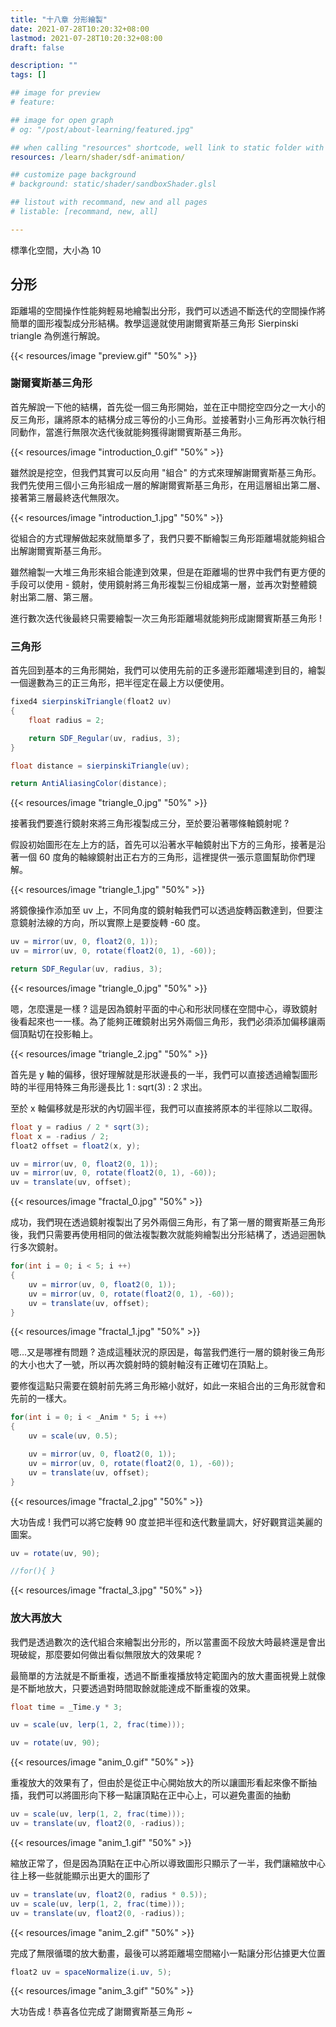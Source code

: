 ```yaml
---
title: "十八章 分形繪製"
date: 2021-07-28T10:20:32+08:00
lastmod: 2021-07-28T10:20:32+08:00
draft: false

description: ""
tags: []

## image for preview
# feature: 

## image for open graph
# og: "/post/about-learning/featured.jpg"

## when calling "resources" shortcode, well link to static folder with this path 
resources: /learn/shader/sdf-animation/

## customize page background
# background: static/shader/sandboxShader.glsl

## listout with recommand, new and all pages
# listable: [recommand, new, all]

---
```


標準化空間，大小為 10

## 分形

距離場的空間操作性能夠輕易地繪製出分形，我們可以透過不斷迭代的空間操作將簡單的圖形複製成分形結構。教學這邊就使用謝爾賓斯基三角形 Sierpinski triangle 為例進行解說。

{{< resources/image "preview.gif" "50%" >}}

### 謝爾賓斯基三角形

首先解說一下他的結構，首先從一個三角形開始，並在正中間挖空四分之一大小的反三角形，讓將原本的結構分成三等份的小三角形。並接著對小三角形再次執行相同動作，當進行無限次迭代後就能夠獲得謝爾賓斯基三角形。

{{< resources/image "introduction_0.gif" "50%" >}}

雖然說是挖空，但我們其實可以反向用 "組合" 的方式來理解謝爾賓斯基三角形。我們先使用三個小三角形組成一層的解謝爾賓斯基三角形，在用這層組出第二層、接著第三層最終迭代無限次。

{{< resources/image "introduction_1.jpg" "50%" >}}

從組合的方式理解做起來就簡單多了，我們只要不斷繪製三角形距離場就能夠組合出解謝爾賓斯基三角形。

雖然繪製一大堆三角形來組合能達到效果，但是在距離場的世界中我們有更方便的手段可以使用 - 鏡射，使用鏡射將三角形複製三份組成第一層，並再次對整體鏡射出第二層、第三層。

進行數次迭代後最終只需要繪製一次三角形距離場就能夠形成謝爾賓斯基三角形 !

### 三角形

首先回到基本的三角形開始，我們可以使用先前的正多邊形距離場達到目的，繪製一個邊數為三的正三角形，把半徑定在最上方以便使用。

```csharp
fixed4 sierpinskiTriangle(float2 uv)
{
    float radius = 2;

    return SDF_Regular(uv, radius, 3);
}
```

```csharp
float distance = sierpinskiTriangle(uv);

return AntiAliasingColor(distance);
```

{{< resources/image "triangle_0.jpg" "50%" >}}

接著我們要進行鏡射來將三角形複製成三分，至於要沿著哪條軸鏡射呢 ?

假設初始圖形在左上方的話，首先可以沿著水平軸鏡射出下方的三角形，接著是沿著一個 60 度角的軸線鏡射出正右方的三角形，這裡提供一張示意圖幫助你們理解。

{{< resources/image "triangle_1.jpg" "50%" >}}

將鏡像操作添加至 uv 上，不同角度的鏡射軸我們可以透過旋轉函數達到，但要注意鏡射法線的方向，所以實際上是要旋轉 -60 度。

```csharp {hl_lines=[1,2]}
uv = mirror(uv, 0, float2(0, 1));
uv = mirror(uv, 0, rotate(float2(0, 1), -60));

return SDF_Regular(uv, radius, 3);
```

{{< resources/image "triangle_0.jpg" "50%" >}}

嗯，怎麼還是一樣 ? 這是因為鏡射平面的中心和形狀同樣在空間中心，導致鏡射後看起來也一一樣。為了能夠正確鏡射出另外兩個三角形，我們必須添加偏移讓兩個頂點切在投影軸上。

{{< resources/image "triangle_2.jpg" "50%" >}}

首先是 y 軸的偏移，很好理解就是形狀邊長的一半，我們可以直接透過繪製圖形時的半徑用特殊三角形邊長比 1 : sqrt(3) : 2 求出。

至於 x 軸偏移就是形狀的內切圓半徑，我們可以直接將原本的半徑除以二取得。

```csharp {hl_lines=[1,2,3,7]}
float y = radius / 2 * sqrt(3);
float x = -radius / 2;
float2 offset = float2(x, y);

uv = mirror(uv, 0, float2(0, 1));
uv = mirror(uv, 0, rotate(float2(0, 1), -60));
uv = translate(uv, offset);
```

{{< resources/image "fractal_0.jpg" "50%" >}}

成功，我們現在透過鏡射複製出了另外兩個三角形，有了第一層的爾賓斯基三角形後，我們只需要再使用相同的做法複製數次就能夠繪製出分形結構了，透過迴圈執行多次鏡射。

```csharp
for(int i = 0; i < 5; i ++)
{
    uv = mirror(uv, 0, float2(0, 1));
    uv = mirror(uv, 0, rotate(float2(0, 1), -60));
    uv = translate(uv, offset);
}
```

{{< resources/image "fractal_1.jpg" "50%" >}}

嗯...又是哪裡有問題 ? 造成這種狀況的原因是，每當我們進行一層的鏡射後三角形的大小也大了一號，所以再次鏡射時的鏡射軸沒有正確切在頂點上。

要修復這點只需要在鏡射前先將三角形縮小就好，如此一來組合出的三角形就會和先前的一樣大。

```csharp {hl_lines=[3]}
for(int i = 0; i < _Anim * 5; i ++)
{
    uv = scale(uv, 0.5);

    uv = mirror(uv, 0, float2(0, 1));
    uv = mirror(uv, 0, rotate(float2(0, 1), -60));
    uv = translate(uv, offset);
}
```

{{< resources/image "fractal_2.jpg" "50%" >}}

大功告成 ! 我們可以將它旋轉 90 度並把半徑和迭代數量調大，好好觀賞這美麗的圖案。

```csharp
uv = rotate(uv, 90);

//for(){ }
```

{{< resources/image "fractal_3.jpg" "50%" >}}

### 放大再放大

我們是透過數次的迭代組合來繪製出分形的，所以當畫面不段放大時最終還是會出現破綻，那麼要如何做出看似無限放大的效果呢 ?

最簡單的方法就是不斷重複，透過不斷重複播放特定範圍內的放大畫面視覺上就像是不斷地放大，只要透過對時間取餘就能達成不斷重複的效果。

```csharp {hl_lines=[1,3]}
float time = _Time.y * 3;

uv = scale(uv, lerp(1, 2, frac(time)));

uv = rotate(uv, 90);
```

{{< resources/image "anim_0.gif" "50%" >}}

重複放大的效果有了，但由於是從正中心開始放大的所以讓圖形看起來像不斷抽搐，我們可以將圖形向下移一點讓頂點在正中心上，可以避免畫面的抽動

```csharp {hl_lines=[2]}
uv = scale(uv, lerp(1, 2, frac(time)));
uv = translate(uv, float2(0, -radius));
```

{{< resources/image "anim_1.gif" "50%" >}}

縮放正常了，但是因為頂點在正中心所以導致圖形只顯示了一半，我們讓縮放中心往上移一些就能顯示出更大的圖形了

```csharp {hl_lines=[3]}
uv = translate(uv, float2(0, radius * 0.5));
uv = scale(uv, lerp(1, 2, frac(time)));
uv = translate(uv, float2(0, -radius));
```

{{< resources/image "anim_2.gif" "50%" >}}

完成了無限循環的放大動畫，最後可以將距離場空間縮小一點讓分形佔據更大位置

```csharp
float2 uv = spaceNormalize(i.uv, 5);
```

{{< resources/image "anim_3.gif" "50%" >}}

大功告成 ! 恭喜各位完成了謝爾賓斯基三角形 ~
